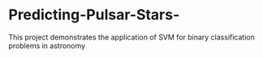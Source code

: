 # Predicting-Pulsar-Stars-
This project demonstrates the application of SVM for binary classification problems in astronomy
